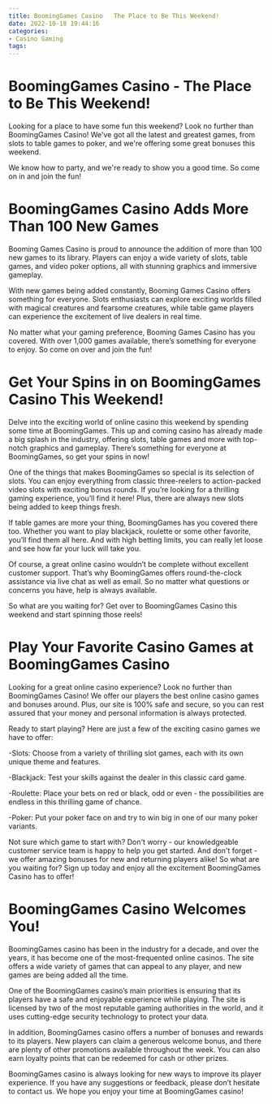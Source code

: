 ```yaml
---
title: BoomingGames Casino   The Place to Be This Weekend!
date: 2022-10-18 19:44:16
categories:
- Casino Gaming
tags:
---
```



#  BoomingGames Casino - The Place to Be This Weekend!

Looking for a place to have some fun this weekend? Look no further than BoomingGames Casino! We've got all the latest and greatest games, from slots to table games to poker, and we're offering some great bonuses this weekend.

We know how to party, and we're ready to show you a good time. So come on in and join the fun!

#  BoomingGames Casino Adds More Than 100 New Games

Booming Games Casino is proud to announce the addition of more than 100 new games to its library. Players can enjoy a wide variety of slots, table games, and video poker options, all with stunning graphics and immersive gameplay.

With new games being added constantly, Booming Games Casino offers something for everyone. Slots enthusiasts can explore exciting worlds filled with magical creatures and fearsome creatures, while table game players can experience the excitement of live dealers in real time.

No matter what your gaming preference, Booming Games Casino has you covered. With over 1,000 games available, there’s something for everyone to enjoy. So come on over and join the fun!

#  Get Your Spins in on BoomingGames Casino This Weekend!

Delve into the exciting world of online casino this weekend by spending some time at BoomingGames. This up and coming casino has already made a big splash in the industry, offering slots, table games and more with top-notch graphics and gameplay. There’s something for everyone at BoomingGames, so get your spins in now!

One of the things that makes BoomingGames so special is its selection of slots. You can enjoy everything from classic three-reelers to action-packed video slots with exciting bonus rounds. If you’re looking for a thrilling gaming experience, you’ll find it here! Plus, there are always new slots being added to keep things fresh.

If table games are more your thing, BoomingGames has you covered there too. Whether you want to play blackjack, roulette or some other favorite, you’ll find them all here. And with high betting limits, you can really let loose and see how far your luck will take you.

Of course, a great online casino wouldn’t be complete without excellent customer support. That’s why BoomingGames offers round-the-clock assistance via live chat as well as email. So no matter what questions or concerns you have, help is always available.

So what are you waiting for? Get over to BoomingGames Casino this weekend and start spinning those reels!

#  Play Your Favorite Casino Games at BoomingGames Casino

Looking for a great online casino experience? Look no further than BoomingGames Casino! We offer our players the best online casino games and bonuses around. Plus, our site is 100% safe and secure, so you can rest assured that your money and personal information is always protected.

Ready to start playing? Here are just a few of the exciting casino games we have to offer:

-Slots: Choose from a variety of thrilling slot games, each with its own unique theme and features.

-Blackjack: Test your skills against the dealer in this classic card game.

-Roulette: Place your bets on red or black, odd or even - the possibilities are endless in this thrilling game of chance.

-Poker: Put your poker face on and try to win big in one of our many poker variants.

Not sure which game to start with? Don't worry - our knowledgeable customer service team is happy to help you get started. And don't forget - we offer amazing bonuses for new and returning players alike! So what are you waiting for? Sign up today and enjoy all the excitement BoomingGames Casino has to offer!

#  BoomingGames Casino Welcomes You!

BoomingGames casino has been in the industry for a decade, and over the years, it has become one of the most-frequented online casinos. The site offers a wide variety of games that can appeal to any player, and new games are being added all the time.

One of the BoomingGames casino’s main priorities is ensuring that its players have a safe and enjoyable experience while playing. The site is licensed by two of the most reputable gaming authorities in the world, and it uses cutting-edge security technology to protect your data.

In addition, BoomingGames casino offers a number of bonuses and rewards to its players. New players can claim a generous welcome bonus, and there are plenty of other promotions available throughout the week. You can also earn loyalty points that can be redeemed for cash or other prizes.

BoomingGames casino is always looking for new ways to improve its player experience. If you have any suggestions or feedback, please don’t hesitate to contact us. We hope you enjoy your time at BoomingGames casino!